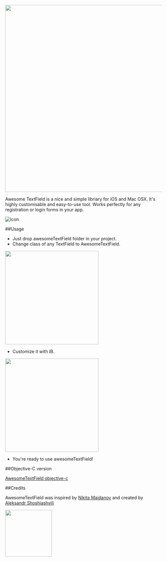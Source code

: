 <img src="http://onemoreapp.ru/atext/atext.png" width="600px"></img>

 

Awesome TextField is a nice and simple libriary for iOS and Mac OSX. It's highly customisable and easy-to-use tool. Works perfectly for any registration or login forms in your app. 

![icon](http://onemoreapp.ru/atext/afield.gif)

##Usage
<em></em>

* Just drop awesomeTextField folder in your project.
* Change class of any TextField to AwesomeTextField.

<img src="http://onemoreapp.ru/atext/class.png" width="300px"></img>

* Customize it with IB.

<img src="http://onemoreapp.ru/atext/customize.png" width="300px"></img>


* You're ready to use awesomeTextField!

##Objective-C version
<em></em>

[AwesomeTextField objective-c](https://github.com/NikoGenn/AwesomeTextField)

##Credits
<em></em>

AwesomeTextField was inspired by [Nikita Maidanov](http://github.com/nikogenn) and created by [Aleksandr Shoshiashvili](https://github.com/aleksandrshoshiashvili)


<a href="http://onemoreapp.ru"><img src="http://onemoreapp.ru/atext/oma.png" width="150px"></img></a>
